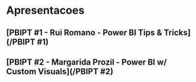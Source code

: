 # Apresentacoes

## [PBIPT #1 - Rui Romano - Power BI Tips & Tricks](/PBIPT #1)

## [PBIPT #2 - Margarida Prozil - Power BI w/ Custom Visuals](/PBIPT #2)
